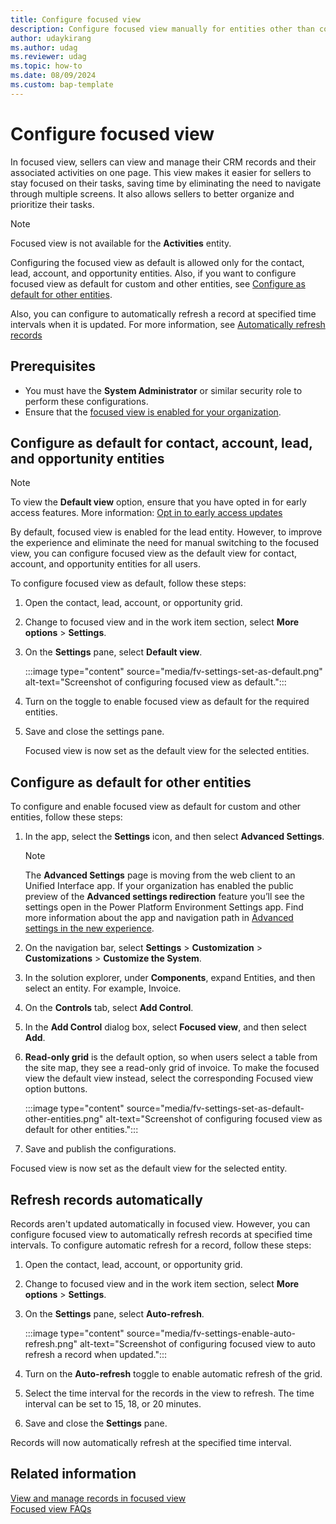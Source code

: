 ```yaml
---
title: Configure focused view
description: Configure focused view manually for entities other than contact, account, lead, and opportunity and set it as the default view for any entity and allow a record automatically refresh when updated.
author: udaykirang
ms.author: udag
ms.reviewer: udag
ms.topic: how-to 
ms.date: 08/09/2024
ms.custom: bap-template 
---
```


# Configure focused view

In focused view, sellers can view and manage their CRM records and their associated activities on one page. This view makes it easier for sellers to stay focused on their tasks, saving time by eliminating the need to navigate through multiple screens. It also allows sellers to better organize and prioritize their tasks.

> [!NOTE]
>
> Focused view is not available for the **Activities** entity.

Configuring the focused view as default is allowed only for the contact, lead, account, and opportunity entities. Also, if you want to configure focused view as default for custom and other entities, see [Configure as default for other entities](#configure-as-default-for-other-entities).

Also, you can configure to automatically refresh a record at specified time intervals when it is updated. For more information, see [Automatically refresh records](#refresh-records-automatically)

## Prerequisites

- You must have the **System Administrator** or similar security role to perform these configurations.  
- Ensure that the [focused view is enabled for your organization](enable-focused-view.md).  

## Configure as default for contact, account, lead, and opportunity entities

> [!NOTE]
> To view the **Default view** option, ensure that you have opted in for early access features. More information: [Opt in to early access updates](/power-platform/admin/opt-in-early-access-updates)

By default, focused view is enabled for the lead entity. However, to improve the experience and eliminate the need for manual switching to the focused view, you can configure focused view as the default view for contact, account, and opportunity entities for all users. 

To configure focused view as default, follow these steps:

1. Open the contact, lead, account, or opportunity grid.  
1. Change to focused view and in the work item section, select **More options** > **Settings**.
1. On the **Settings** pane, select **Default view**.

    :::image type="content" source="media/fv-settings-set-as-default.png" alt-text="Screenshot of configuring focused view as default.":::

1. Turn on the toggle to enable focused view as default for the required entities.  
1. Save and close the settings pane.

   Focused view is now set as the default view for the selected entities.  

## Configure as default for other entities

To configure and enable focused view as default for custom and other entities, follow these steps:

1. In the app, select the **Settings** icon, and then select **Advanced Settings**.  
   > [!NOTE]
   > The **Advanced Settings** page is moving from the web client to an Unified Interface app. If your organization has enabled the public preview of the **Advanced settings redirection** feature you’ll see the settings open in the Power Platform Environment Settings app. Find more information about the app and navigation path in [Advanced settings in the new experience](advanced-settings-new-experience.md).
1. On the navigation bar, select **Settings** > **Customization** > **Customizations** > **Customize the System**.  
1. In the solution explorer, under **Components**, expand Entities, and then select an entity. For example, Invoice.  
1. On the **Controls** tab, select **Add Control**.  
1. In the **Add Control** dialog box, select **Focused view**, and then select **Add**.  
1. **Read-only grid** is the default option, so when users select a table from the site map, they see a read-only grid of invoice. To make the focused view the default view instead, select the corresponding Focused view option buttons.  

    :::image type="content" source="media/fv-settings-set-as-default-other-entities.png" alt-text="Screenshot of configuring focused view as default for other entities.":::  
1. Save and publish the configurations.  

Focused view is now set as the default view for the selected entity.

## Refresh records automatically

Records aren't updated automatically in focused view. However, you can configure focused view to automatically refresh records at specified time intervals. To configure automatic refresh for a record, follow these steps:

1. Open the contact, lead, account, or opportunity grid.  
1. Change to focused view and in the work item section, select **More options** > **Settings**.
1. On the **Settings** pane, select **Auto-refresh**.

    :::image type="content" source="media/fv-settings-enable-auto-refresh.png" alt-text="Screenshot of configuring focused view to auto refresh a record when updated.":::  
1. Turn on the **Auto-refresh** toggle to enable automatic refresh of the grid.
1. Select the time interval for the records in the view to refresh. The time interval can be set to 15, 18, or 20 minutes.
1. Save and close the **Settings** pane.

Records will now automatically refresh at the specified time interval.

## Related information

[View and manage records in focused view](focused-view.md)  
[Focused view FAQs](faq-focused-view.md)

